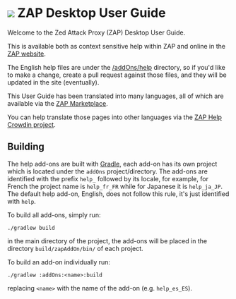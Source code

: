 # [![](https://raw.githubusercontent.com/wiki/zaproxy/zaproxy/images/zap32x32.png)](https://www.zaproxy.org/) ZAP Desktop User Guide

Welcome to the Zed Attack Proxy (ZAP) Desktop User Guide.

This is available both as context sensitive help within ZAP and online in the [ZAP website](https://www.zaproxy.org/docs/desktop/).

The English help files are under the [/addOns/help](https://github.com/zaproxy/zap-core-help/tree/main/addOns/help) directory, so if you'd like to make a change, create a pull request against those files, and they will be updated in the site (eventually).

This User Guide has been translated into many languages, all of which are available via the [ZAP Marketplace](https://www.zaproxy.org/addons/).

You can help translate those pages into other languages via the [ZAP Help Crowdin project](https://crowdin.com/project/owasp-zap-help).

## Building

The help add-ons are built with [Gradle], each add-on has its own project which is located under the `addOns` project/directory.
The add-ons are identified with the prefix `help_` followed by its locale, for example, for French the project name is `help_fr_FR`
while for Japanese it is `help_ja_JP`. The default help add-on, English, does not follow this rule, it's just identified with `help`.

To build all add-ons, simply run:

    ./gradlew build

in the main directory of the project, the add-ons will be placed in the directory `build/zapAddOn/bin/` of each project.

To build an add-on individually run:

    ./gradlew :addOns:<name>:build

replacing `<name>` with the name of the add-on (e.g. `help_es_ES`).


[Gradle]: https://gradle.org/
